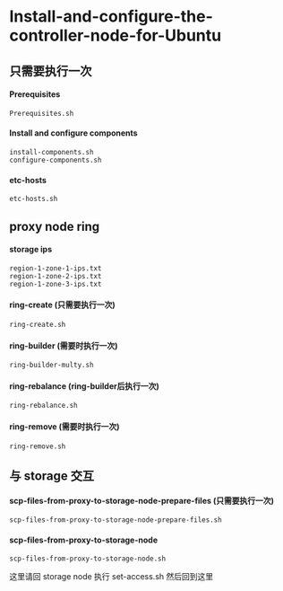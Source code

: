 

# Install-and-configure-the-controller-node-for-Ubuntu

## 只需要执行一次
#### Prerequisites
```
Prerequisites.sh
```

#### Install and configure components
```
install-components.sh
configure-components.sh
```

#### etc-hosts
```
etc-hosts.sh
```
## proxy node ring

#### storage ips
```
region-1-zone-1-ips.txt
region-1-zone-2-ips.txt
region-1-zone-3-ips.txt
```
#### ring-create (只需要执行一次)
```
ring-create.sh 
```
#### ring-builder (需要时执行一次)
```
ring-builder-multy.sh 
```
#### ring-rebalance (ring-builder后执行一次)
```
ring-rebalance.sh
```
#### ring-remove (需要时执行一次)
```
ring-remove.sh 
```
## 与 storage 交互

#### scp-files-from-proxy-to-storage-node-prepare-files (只需要执行一次)
```
scp-files-from-proxy-to-storage-node-prepare-files.sh
```
#### scp-files-from-proxy-to-storage-node
```
scp-files-from-proxy-to-storage-node.sh
```

这里请回 storage node 执行 set-access.sh 然后回到这里

